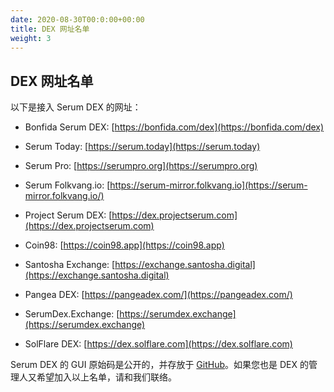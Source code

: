 ```yaml
---
date: 2020-08-30T00:0:00+00:00
title: DEX 网址名单
weight: 3
---
```


## DEX 网址名单

以下是接入 Serum DEX 的网址：

- Bonfida Serum DEX: [https://bonfida.com/dex](https://bonfida.com/dex)

- Serum Today: [https://serum.today](https://serum.today)

- Serum Pro: [https://serumpro.org](https://serumpro.org)

- Serum Folkvang.io: [https://serum-mirror.folkvang.io](https://serum-mirror.folkvang.io/)

- Project Serum DEX: [https://dex.projectserum.com](https://dex.projectserum.com)

- Coin98: [https://coin98.app](https://coin98.app)

- Santosha Exchange: [https://exchange.santosha.digital](https://exchange.santosha.digital)

- Pangea DEX: [https://pangeadex.com/](https://pangeadex.com/)

- SerumDex.Exchange: [https://serumdex.exchange](https://serumdex.exchange)

- SolFlare DEX: [https://dex.solflare.com](https://dex.solflare.com)

Serum DEX 的 GUI 原始码是公开的，并存放于 [GitHub](https://github.com/project-serum/serum-dex-ui)。如果您也是 DEX 的管理人又希望加入以上名单，请和我们联络。
